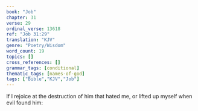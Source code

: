 ```yaml
---
book: "Job"
chapter: 31
verse: 29
ordinal_verse: 13618
ref: "Job 31:29"
translation: "KJV"
genre: "Poetry/Wisdom"
word_count: 19
topics: []
cross_references: []
grammar_tags: [conditional]
thematic_tags: [names-of-god]
tags: ["Bible","KJV","Job"]
---
```

If I rejoice at the destruction of him that hated me, or lifted up myself when evil found him:
